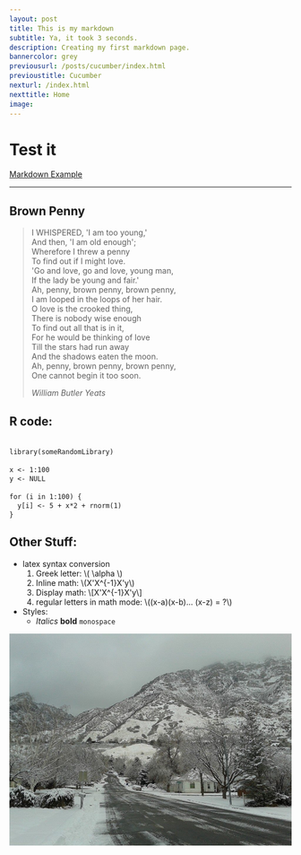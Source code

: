 ```yaml
---
layout: post
title: This is my markdown
subtitle: Ya, it took 3 seconds.
description: Creating my first markdown page.
bannercolor: grey
previousurl: /posts/cucumber/index.html
previoustitle: Cucumber
nexturl: /index.html
nexttitle: Home
image:
---
```



# Test it
[Markdown Example](http://www.unexpected-vortices.com/sw/rippledoc/quick-markdown-example.html)

***


## Brown Penny

> I WHISPERED, 'I am too young,'  
> And then, 'I am old enough';  
> Wherefore I threw a penny  
> To find out if I might love.  
> 'Go and love, go and love, young man,  
> If the lady be young and fair.'  
> Ah, penny, brown penny, brown penny,  
> I am looped in the loops of her hair.  
> O love is the crooked thing,  
> There is nobody wise enough  
> To find out all that is in it,  
> For he would be thinking of love  
> Till the stars had run away  
> And the shadows eaten the moon.  
> Ah, penny, brown penny, brown penny,  
> One cannot begin it too soon.   
>
> *William Butler Yeats*

## R code: 

<pre style="padding:0"><code class="R">
library(someRandomLibrary)

x <- 1:100
y <- NULL

for (i in 1:100) {
  y[i] <- 5 + x*2 + rnorm(1)
}
</code></pre>


## Other Stuff:

  - latex syntax conversion
      1. Greek letter: \\( \alpha \\)
      2. Inline math: \\(X'X^{-1}X'y\\)
      3. Display math: \\[X'X^{-1}X'y\\]
      4. regular letters in math mode: \\((x-a)(x-b)... (x-z) = ?\\)
  - Styles:
    - *Italics* **bold** `monospace` 


![example image](/img/briar.jpg)
